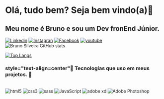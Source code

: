 # Olá, tudo bem? Seja bem vindo(a)👋<br>
## Meu nome é Bruno e sou um Dev fronEnd Júnior.

[![Linkedin](	https://img.shields.io/badge/LinkedIn-0077B5?style=for-the-badge&logo=linkedin&logoColor=white)](https://www.linkedin.com/in/brunodyegoweb)
[![Instagran](https://img.shields.io/badge/Instagram-E4405F?style=for-the-badge&logo=instagram&logoColor=white)](https://www.instagram.com/brunodyegoweb?r=nametag)
[![Facebook](https://img.shields.io/badge/Facebook-1877F2?style=for-the-badge&logo=facebook&logoColor=white)](https://www.facebook.com/bruno.dyego.94)
[![youtube](https://img.shields.io/badge/YouTube-FF0000?style=for-the-badge&logo=youtube&logoColor=white)](https://www.youtube.com/channel/UCES_yPOvV0HiM1DdrIr0lpQ)
<br>
![Bruno Silveira GitHub stats](https://github-readme-stats.vercel.app/api?username=brunodyegoweb&show_icons=true&theme=radical)

[![Top Langs](https://github-readme-stats.vercel.app/api/top-langs/?username=brunodyegoweb&layout=compact)](https://github.com/anuraghazra/github-readme-stats)


### style="text-align=center"🚧 Tecnologias que uso em meus projetos. 🚧


<div style="display: inline_block;"><br/>
<img align="center" alt="html5" src="https://img.shields.io/badge/HTML5-E34F26?style=for-the-badge&logo=html5&logoColor=white">
<img align="center" alt="css3" src="https://img.shields.io/badge/CSS3-1572B6?style=for-the-badge&logo=css3&logoColor=white">
<img align="center" alt="sass" src="https://img.shields.io/badge/Sass-CC6699?style=for-the-badge&logo=sass&logoColor=white">
<img align="center" alt="JavaScript" src="https://img.shields.io/badge/JavaScript-F7DF1E?style=for-the-badge&logo=javascript&logoColor=black">
<img align="center" alt="adobe xd" src="https://img.shields.io/badge/Adobe%20XD-470137?style=for-the-badge&logo=Adobe%20XD&logoColor=#FF61F6">
<img align="center" alt="Adobe Photoshop" src="https://img.shields.io/badge/Adobe%20Photoshop-31A8FF?style=for-the-badge&logo=Adobe%20Photoshop&logoColor=black">
</div><br/>
